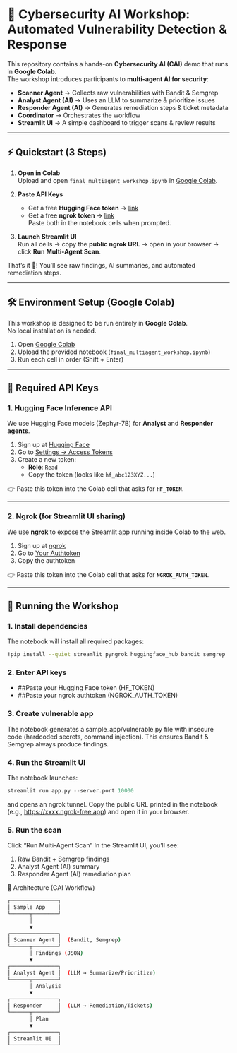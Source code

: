 # 🔐 Cybersecurity AI Workshop: Automated Vulnerability Detection & Response

This repository contains a hands-on **Cybersecurity AI (CAI)** demo that runs in **Google Colab**.  
The workshop introduces participants to **multi-agent AI for security**:

- **Scanner Agent** → Collects raw vulnerabilities with Bandit & Semgrep  
- **Analyst Agent (AI)** → Uses an LLM to summarize & prioritize issues  
- **Responder Agent (AI)** → Generates remediation steps & ticket metadata  
- **Coordinator** → Orchestrates the workflow  
- **Streamlit UI** → A simple dashboard to trigger scans & review results  

---

## ⚡ Quickstart (3 Steps)

1. **Open in Colab**  
   Upload and open `final_multiagent_workshop.ipynb` in [Google Colab](https://colab.research.google.com/).  

2. **Paste API Keys**  
   - Get a free **Hugging Face token** → [link](https://huggingface.co/settings/tokens)  
   - Get a free **ngrok token** → [link](https://dashboard.ngrok.com/get-started/your-authtoken)  
   Paste both in the notebook cells when prompted.  

3. **Launch Streamlit UI**  
   Run all cells → copy the **public ngrok URL** → open in your browser → click **Run Multi-Agent Scan**.  

That’s it 🎉! You’ll see raw findings, AI summaries, and automated remediation steps.  

---

## 🛠️ Environment Setup (Google Colab)

This workshop is designed to be run entirely in **Google Colab**.  
No local installation is needed.

1. Open [Google Colab](https://colab.research.google.com/)  
2. Upload the provided notebook (`final_multiagent_workshop.ipynb`)  
3. Run each cell in order (Shift + Enter)  

---

## 🔑 Required API Keys

### 1. Hugging Face Inference API
We use Hugging Face models (Zephyr-7B) for **Analyst** and **Responder agents**.

1. Sign up at [Hugging Face](https://huggingface.co/join)  
2. Go to [Settings → Access Tokens](https://huggingface.co/settings/tokens)  
3. Create a new token:  
   - **Role**: `Read`  
   - Copy the token (looks like `hf_abc123XYZ...`)  

👉 Paste this token into the Colab cell that asks for **`HF_TOKEN`**.

---

### 2. Ngrok (for Streamlit UI sharing)
We use **ngrok** to expose the Streamlit app running inside Colab to the web.

1. Sign up at [ngrok](https://dashboard.ngrok.com/signup)  
2. Go to [Your Authtoken](https://dashboard.ngrok.com/get-started/your-authtoken)  
3. Copy the authtoken  

👉 Paste this token into the Colab cell that asks for **`NGROK_AUTH_TOKEN`**.

---

## 🚀 Running the Workshop

### 1. Install dependencies
The notebook will install all required packages:
```bash
!pip install --quiet streamlit pyngrok huggingface_hub bandit semgrep
```
### 2. Enter API keys

   - ##Paste your Hugging Face token (HF_TOKEN)
   - ##Paste your ngrok authtoken (NGROK_AUTH_TOKEN)

### 3. Create vulnerable app
   The notebook generates a sample_app/vulnerable.py file with insecure code (hardcoded secrets, command injection).
   This ensures Bandit & Semgrep always produce findings.

### 4. Run the Streamlit UI
   The notebook launches:
   ```python
   streamlit run app.py --server.port 10000
   ```
   and opens an ngrok tunnel. Copy the public URL printed in the notebook (e.g., https://xxxx.ngrok-free.app) and open it in your browser.

### 5. Run the scan
   Click “Run Multi-Agent Scan” In the Streamlit UI, 
   you’ll see:
   1. Raw Bandit + Semgrep findings
   2. Analyst Agent (AI) summary
   3. Responder Agent (AI) remediation plan
   
🧩 Architecture (CAI Workflow)
```bash
┌───────────────┐
│ Sample App    │
└──────┬────────┘
       │
       ▼
┌───────────────┐
│ Scanner Agent │  (Bandit, Semgrep)
└──────┬────────┘
       │ Findings (JSON)
       ▼
┌───────────────┐
│ Analyst Agent │  (LLM → Summarize/Prioritize)
└──────┬────────┘
       │ Analysis
       ▼
┌───────────────┐
│ Responder     │  (LLM → Remediation/Tickets)
└──────┬────────┘
       │ Plan
       ▼
┌───────────────┐
│ Streamlit UI  │
└───────────────┘


